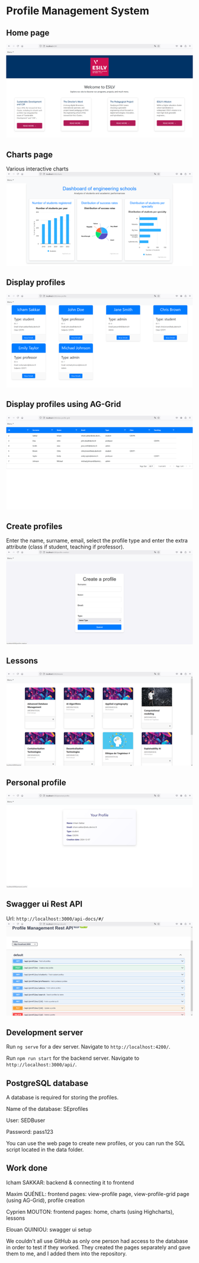 # Profile Management System

## Home page
![home](data/home_page_screenshot.png)

## Charts page
Various interactive charts
![charts](data/charts_page_screenshot.png)

## Display profiles
![profiles](data/view_profile_page_screenshot.png)

## Display profiles using AG-Grid
![profiles](data/view_profile_grid_page_screenshot.png)

## Create profiles
Enter the name, surname, email, select the profile type and enter the extra attribute (class if student, teaching if professor).
![profile creation](data/profile_creation_page_screenshot.png)

## Lessons
![lessons](data/lessons_page_screenshot.png)

## Personal profile
![profile](data/personal_profile_page_screenshot.png)

## Swagger ui Rest API
Url: `http://localhost:3000/api-docs/#/`
![swagger ui](data/swagger_ui_rest_api_page_screenshot.png)

## Development server
Run `ng serve` for a dev server. Navigate to `http://localhost:4200/`.

Run `npm run start` for the backend server. Navigate to `http://localhost:3000/api/`.

## PostgreSQL database
A database is required for storing the profiles.

Name of the database: SEprofiles

User: SEDBuser

Password: pass123

You can use the web page to create new profiles, or you can run the SQL script located in the data folder.

## Work done
Icham SAKKAR: backend & connecting it to frontend

Maxim QUÉNEL: frontend pages: view-profile page, view-profile-grid page (using AG-Grid), profile creation

Cyprien MOUTON: frontend pages: home, charts (using Highcharts), lessons

Elouan QUINIOU: swagger ui setup

We couldn't all use GitHub as only one person had access to the database in order to test if they worked.
They created the pages separately and gave them to me, and I added them into the repository.